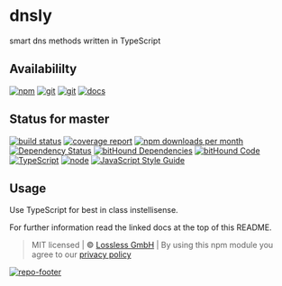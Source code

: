 # dnsly
smart dns methods written in TypeScript

## Availabililty
[![npm](https://pushrocks.gitlab.io/assets/repo-button-npm.svg)](https://www.npmjs.com/package/dnsly)
[![git](https://pushrocks.gitlab.io/assets/repo-button-git.svg)](https://GitLab.com/pushrocks/dnsly)
[![git](https://pushrocks.gitlab.io/assets/repo-button-mirror.svg)](https://github.com/pushrocks/dnsly)
[![docs](https://pushrocks.gitlab.io/assets/repo-button-docs.svg)](https://pushrocks.gitlab.io/dnsly/)

## Status for master
[![build status](https://GitLab.com/pushrocks/dnsly/badges/master/build.svg)](https://GitLab.com/pushrocks/dnsly/commits/master)
[![coverage report](https://GitLab.com/pushrocks/dnsly/badges/master/coverage.svg)](https://GitLab.com/pushrocks/dnsly/commits/master)
[![npm downloads per month](https://img.shields.io/npm/dm/dnsly.svg)](https://www.npmjs.com/package/dnsly)
[![Dependency Status](https://david-dm.org/pushrocks/dnsly.svg)](https://david-dm.org/pushrocks/dnsly)
[![bitHound Dependencies](https://www.bithound.io/github/pushrocks/dnsly/badges/dependencies.svg)](https://www.bithound.io/github/pushrocks/dnsly/master/dependencies/npm)
[![bitHound Code](https://www.bithound.io/github/pushrocks/dnsly/badges/code.svg)](https://www.bithound.io/github/pushrocks/dnsly)
[![TypeScript](https://img.shields.io/badge/TypeScript-2.x-blue.svg)](https://nodejs.org/dist/latest-v6.x/docs/api/)
[![node](https://img.shields.io/badge/node->=%206.x.x-blue.svg)](https://nodejs.org/dist/latest-v6.x/docs/api/)
[![JavaScript Style Guide](https://img.shields.io/badge/code%20style-standard-brightgreen.svg)](http://standardjs.com/)

## Usage
Use TypeScript for best in class instellisense.

For further information read the linked docs at the top of this README.

> MIT licensed | **&copy;** [Lossless GmbH](https://lossless.gmbh)
| By using this npm module you agree to our [privacy policy](https://lossless.gmbH/privacy.html)

[![repo-footer](https://pushrocks.gitlab.io/assets/repo-footer.svg)](https://push.rocks)
